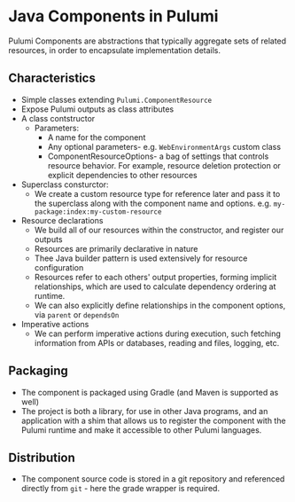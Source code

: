 # Java Components in Pulumi

Pulumi Components are abstractions that typically aggregate sets of related resources, in order to encapsulate implementation details.


## Characteristics
- Simple classes extending `Pulumi.ComponentResource`
- Expose Pulumi outputs as class attributes
- A class contstructor
  - Parameters:
    -  A name for the component
    -  Any optional parameters- e.g. `WebEnvironmentArgs` custom class
    -  ComponentResourceOptions- a bag of settings that controls resource behavior.  For example, resource deletion protection or explicit dependencies to other resources
- Superclass consturctor:
   	- We create a custom resource type for reference later and pass it to the superclass along with the component name and options. e.g. `my-package:index:my-custom-resource`
- Resource declarations
    - We build all of our resources within the constructor, and register our outputs
    - Resources are primarily declarative in nature
    - Thee Java builder pattern is used extensively for resource configuration
	- Resources refer to each others' output properties, forming implicit relationships, which are used to calculate dependency ordering at runtime.
	- We can also explicitly define relationships in the component options, via `parent` or `dependsOn`
- Imperative actions
  - We can perform imperative actions during execution, such fetching information from APIs or databases, reading and files, logging, etc.

## Packaging
-  The component is packaged using Gradle (and Maven is supported as well)
-  The project is both a library, for use in other Java programs, and an application with a shim that allows us to register the component with the Pulumi runtime and make it accessible to other Pulumi languages.

## Distribution
- The component source code is stored in a git repository and referenced directly from `git` - here the grade wrapper is required.
